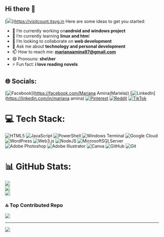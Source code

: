 ## Hi there 👋
[![](https://visitcount.itsvg.in/api?id=marianaamina97-prog&icon=0&color=8)](https://visitcount.itsvg.in
Here are some ideas to get you started:

- 🔭 I’m currently working on**android and windows project**
- 🌱 I’m currently learning **linux and htm**l
- 👯 I’m looking to collaborate on **web development**
- 💬 Ask me about **technology and personal development**
- 📫 How to reach me: **marianaamina97@gmail.com**
- 😄 Pronouns: **she\her**
- ⚡ Fun fact: **i love reading novels**
## 🌐 Socials:
[![Facebook](https://img.shields.io/badge/Facebook-%231877F2.svg?logo=Facebook&logoColor=white)](https://facebook.com/Mariana Amina(Mariela)) [![LinkedIn](https://img.shields.io/badge/LinkedIn-%230077B5.svg?logo=linkedin&logoColor=white)](https://linkedin.com/in/mariana amina) [![Pinterest](https://img.shields.io/badge/Pinterest-%23E60023.svg?logo=Pinterest&logoColor=white)](https://pinterest.com/mariana) [![Reddit](https://img.shields.io/badge/Reddit-%23FF4500.svg?logo=Reddit&logoColor=white)](https://reddit.com/user/Outsidesell5563) [![TikTok](https://img.shields.io/badge/TikTok-%23000000.svg?logo=TikTok&logoColor=white)](https://tiktok.com/@12565) 

# 💻 Tech Stack:
![HTML5](https://img.shields.io/badge/html5-%23E34F26.svg?style=for-the-badge&logo=html5&logoColor=white) ![JavaScript](https://img.shields.io/badge/javascript-%23323330.svg?style=for-the-badge&logo=javascript&logoColor=%23F7DF1E) ![PowerShell](https://img.shields.io/badge/PowerShell-%235391FE.svg?style=for-the-badge&logo=powershell&logoColor=white) ![Windows Terminal](https://img.shields.io/badge/Windows%20Terminal-%234D4D4D.svg?style=for-the-badge&logo=windows-terminal&logoColor=white) ![Google Cloud](https://img.shields.io/badge/GoogleCloud-%234285F4.svg?style=for-the-badge&logo=google-cloud&logoColor=white) ![WordPress](https://img.shields.io/badge/WordPress-%23117AC9.svg?style=for-the-badge&logo=WordPress&logoColor=white) ![Web3.js](https://img.shields.io/badge/web3.js-F16822?style=for-the-badge&logo=web3.js&logoColor=white) ![NodeJS](https://img.shields.io/badge/node.js-6DA55F?style=for-the-badge&logo=node.js&logoColor=white) ![MicrosoftSQLServer](https://img.shields.io/badge/Microsoft%20SQL%20Server-CC2927?style=for-the-badge&logo=microsoft%20sql%20server&logoColor=white) ![Adobe Photoshop](https://img.shields.io/badge/adobe%20photoshop-%2331A8FF.svg?style=for-the-badge&logo=adobe%20photoshop&logoColor=white) ![Adobe Illustrator](https://img.shields.io/badge/adobe%20illustrator-%23FF9A00.svg?style=for-the-badge&logo=adobe%20illustrator&logoColor=white) ![Canva](https://img.shields.io/badge/Canva-%2300C4CC.svg?style=for-the-badge&logo=Canva&logoColor=white) ![GitHub](https://img.shields.io/badge/github-%23121011.svg?style=for-the-badge&logo=github&logoColor=white) ![Git](https://img.shields.io/badge/git-%23F05033.svg?style=for-the-badge&logo=git&logoColor=white)
# 📊 GitHub Stats:
![](https://github-readme-stats.vercel.app/api?username=marianaamina97-prog&theme=rose&hide_border=false&include_all_commits=true&count_private=false)<br/>
![](https://nirzak-streak-stats.vercel.app/?user=marianaamina97-prog&theme=rose&hide_border=false)<br/>
![](https://github-readme-stats.vercel.app/api/top-langs/?username=marianaamina97-prog&theme=rose&hide_border=false&include_all_commits=true&count_private=false&layout=compact)

### 🔝 Top Contributed Repo
![](https://github-contributor-stats.vercel.app/api?username=marianaamina97-prog&limit=5&theme=dark&combine_all_yearly_contributions=true)

---
[![](https://visitcount.itsvg.in/api?id=marianaamina97-prog&icon=0&color=8)](https://visitcount.itsvg.in)

<!-- Proudly created with GPRM ( https://gprm.itsvg.in ) -->
